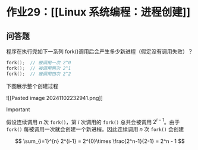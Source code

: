 # 作业29：[[Linux 系统编程：进程创建]]

## 问答题

程序在执行完如下一系列 fork()调用后会产生多少新进程（假定没有调用失败）？

```c
fork();  // 被调用一次 2^0
fork();  // 被调用两次 2^1
fork();  // 被调用四次 2^2
```

下图展示整个创建过程

![[Pasted image 20241102232941.png]]

> [!important] 
> 
> 假设连续调用 $n$ 次 `fork()`，第 $i$ 次调用的 `fork()` 总共会被调用 $2^{i-1}$。由于`fork()` 每被调用一次就会创建一个新进程。因此连续调用 $n$ 次 `fork()` 会创建
> 
> $$
> \sum_{i=1}^{n} 2^{i-1} = 2^{0}\times \frac{2^n-1}{2-1} = 2^n - 1
> $$
> 
